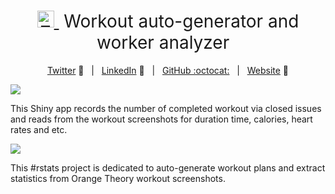 <h1 style="font-weight:normal" align="center">
  <a href="https://zhiyang.netlify.com/">
    <img src=https://zhiyang.netlify.com/img/zhi.png alt="Zhi" width=27>
  </a>
  &nbsp;Workout auto-generator and worker analyzer &nbsp;
</h1>

<div align="center">

[Twitter][Twitter] :speech_balloon:&nbsp;&nbsp;&nbsp;|&nbsp;&nbsp;&nbsp;[LinkedIn][LinkedIn] :necktie:&nbsp;&nbsp;&nbsp;|&nbsp;&nbsp;&nbsp;[GitHub :octocat:][GitHub]&nbsp;&nbsp;&nbsp;|&nbsp;&nbsp;&nbsp;[Website][Website] :link:

</div>

![]("www/appscreensho.PNG")

This Shiny app records the number of completed workout via closed issues and reads from the workout screenshots for duration time, calories, heart rates and etc. 


![]("https://user-images.githubusercontent.com/7269113/82625217-739a1200-9b99-11ea-9663-fef93d848fdc.png")

<!--
Quick Link 
-->

[Twitter]:https://twitter.com/zhiiiyang
[LinkedIn]:https://www.linkedin.com/in/zhiiiyang/
[GitHub]:https://github.com/zhiiiyang
[Website]:https://zhiyang.netlify.com/

This #rstats project is dedicated to auto-generate workout plans and extract statistics from Orange Theory workout screenshots.  
